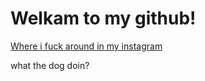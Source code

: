 # Welkam to my github!


[Where i fuck around in my instagram](https://instagram.com/markswitchr)


what the dog doin?[](whatdadogdoin.gif)


